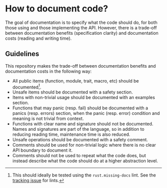 # How to document code?

The goal of documentation is to specify what the code should do, for both those using and those
implementing the API. However, there is a trade-off between documentation benefits (specification
clarity) and documentation costs (reading and writing time).

## Guidelines

This repository makes the trade-off between documentation benefits and documentation costs in the
following way:
- All public items (function, module, trait, macro, etc) should be documented[^lints].
- Unsafe items should be documented with a safety section.
- Items with non-trivial usage should be documented with an examples section.
- Functions that may panic (resp. fail) should be documented with a panics (resp. errors) section,
  when the panic (resp. error) condition and meaning is not trivial from context.
- Functions with clear name and signature should not be documented. Names and signatures are part of
  the language, so in addition to reducing reading time, maintenance time is also reduced.
- Unsafe operations should be documented with a safety comment.
- Comments should be used for non-trivial logic where there is no clear API boundary to document it.
- Comments should not be used to repeat what the code does, but instead describe what the code
  should do at a higher abstraction level.

[^lints]: This should ideally be tested using the `rust.missing-docs` lint. See the [tracking
    issue][#565] for lints.

[#565]: https://github.com/google/wasefire/issues/565
